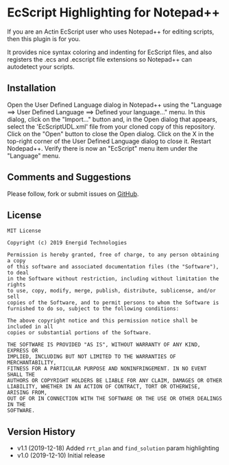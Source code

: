 EcScript Highlighting for Notepad++
===================================

If you are an Actin EcScript user who uses Notepad++ for editing scripts, 
then this plugin is for you.

It provides nice syntax coloring and indenting for EcScript files, and also
registers the .ecs and .ecscript file extensions so Notepad++ can autodetect
your scripts.

Installation
------------

Open the User Defined Language dialog in Notepad++ using the "Language ==> User
Defined Language ==> Defined your language..." menu. In this dialog, click on
the "Import..." button and, in the Open dialog that appears, select the
'EcScriptUDL.xml' file from your cloned copy of this repository. Click on the
"Open" button to close the Open dialog. Click on the X in the top-right corner
of the User Defined Language dialog to close it. Restart Nodepad++. Verify
there is now an "EcScript" menu item under the "Language" menu.

Comments and Suggestions
------------------------

Please follow, fork or submit issues on [GitHub][1].

License
-------

    MIT License

    Copyright (c) 2019 Energid Technologies

    Permission is hereby granted, free of charge, to any person obtaining a copy
    of this software and associated documentation files (the "Software"), to deal
    in the Software without restriction, including without limitation the rights
    to use, copy, modify, merge, publish, distribute, sublicense, and/or sell
    copies of the Software, and to permit persons to whom the Software is
    furnished to do so, subject to the following conditions:

    The above copyright notice and this permission notice shall be included in all
    copies or substantial portions of the Software.

    THE SOFTWARE IS PROVIDED "AS IS", WITHOUT WARRANTY OF ANY KIND, EXPRESS OR
    IMPLIED, INCLUDING BUT NOT LIMITED TO THE WARRANTIES OF MERCHANTABILITY,
    FITNESS FOR A PARTICULAR PURPOSE AND NONINFRINGEMENT. IN NO EVENT SHALL THE
    AUTHORS OR COPYRIGHT HOLDERS BE LIABLE FOR ANY CLAIM, DAMAGES OR OTHER
    LIABILITY, WHETHER IN AN ACTION OF CONTRACT, TORT OR OTHERWISE, ARISING FROM,
    OUT OF OR IN CONNECTION WITH THE SOFTWARE OR THE USE OR OTHER DEALINGS IN THE
    SOFTWARE.

Version History
---------------

* v1.1 (2019-12-18) Added `rrt_plan` and `find_solution` param highlighting
* v1.0 (2019-12-10) Initial release

[1]: https://github.com/Energid/npp-ecscript
